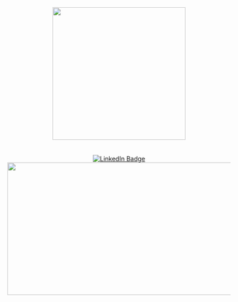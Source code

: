 <div id="header" align="center">
  <img src="https://media4.giphy.com/media/VTtANKl0beDFQRLDTh/giphy.gif?cid=ecf05e47lf2jz77piktqzo2pa3rh5mbeyaig0ondpkvumt52&rid=giphy.gif&ct=g" width="300"/>
 <div>
<div id="badges">
  <br>
  <a href="https://www.linkedin.com/in/pavlo-matiushenko-630275244/">
    <img src="https://komarev.com/ghpvc/?username=Bilda49" alt=""/>
    <br>
    <br>
    <img src="https://img.shields.io/badge/LinkedIn-blue?style=for-the-badge&logo=linkedin&logoColor=white" alt="LinkedIn Badge"/>
  </a>
</div>
<div id="about_me" align="center">
  <img src="https://media.giphy.com/media/dWesBcTLavkZuG35MI/giphy.gif" width="600" height="300"/>
</div>
